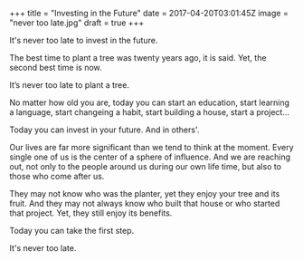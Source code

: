 +++
title = "Investing in the Future"
date = 2017-04-20T03:01:45Z
image = "never too late.jpg"
draft = true
+++

It's never too late to invest in the future.

The best time to plant a tree was twenty years ago, it is said.
Yet, the second best time is now. 

It’s never too late to plant a tree.

No matter how old you are, today you can start an education, start learning a language, start changeing a habit, start building a house, start a project...

Today you can invest in your future. And in others'.

Our lives are far more significant than we tend to think at the moment. Every single one of us is the center of a sphere of influence. And we are reaching out, not only to the people around us during our own life time, but also to those who come after us.

They may not know who was the planter, yet they enjoy your tree and its fruit. And they may not always know who built that house or who started that project. Yet, they still enjoy its benefits.  

Today you can take the first step.

It's never too late.

